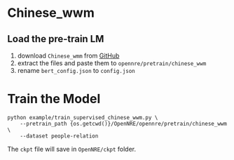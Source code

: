 # Chinese_wwm

## Load the pre-train LM
1. download `Chinese_wmm` from [GitHub](https://github.com/ymcui/Chinese-BERT-wwm)
2. extract the files and paste them to `opennre/pretrain/chinese_wwm`
3. rename `bert_config.json` to `config.json`

# Train the Model

 ```
 python example/train_supervised_chinese_wwm.py \
     --pretrain_path {os.getcwd()}/OpenNRE/opennre/pretrain/chinese_wwm \
     --dataset people-relation
 ```

 The `ckpt` file will save in `OpenNRE/ckpt` folder.